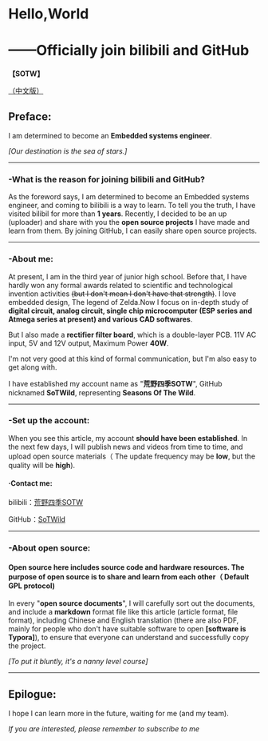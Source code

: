 # Hello,World

# ——Officially join bilibili and GitHub

**【SOTW】**

[（中文版）](./Hello,World（中文版）)

## Preface:

 I am determined to become an **Embedded systems engineer**.

 *[Our destination is the sea of stars.]*

------

### -What is the reason for joining bilibili and GitHub?

 As the foreword says, I am determined to become an Embedded systems engineer, and coming to bilibili is a way to learn. To tell you the truth, I have visited bilibil for more than **1 years**. Recently, I decided to be an up (uploader) and share with you the **open source projects** I have made and learn from them. By joining GitHub, I can easily share open source projects.

------

### -About me:

 At present, I am in the third year of junior high school. Before that, I have hardly won any formal awards related to scientific and technological invention activities ~~(but I don't mean I don't have that strength)~~. I love embedded design, The legend of Zelda.Now I focus on in-depth study of **digital circuit, analog circuit, single chip microcomputer (ESP series and Atmega series at present) and various CAD softwares**.

 But I also made a **rectifier filter board**, which is a double-layer PCB. 11V AC input, 5V and 12V output, Maximum Power **40W**.



 I'm not very good at this kind of formal communication, but I'm also easy to get along with.

 I have established my account name as "**荒野四季SOTW**", GitHub nicknamed **SoTWild**, representing **Seasons Of The Wild**.

------

### -Set up the account:

 When you see this article, my account **should have been established**. In the next few days, I will publish news and videos from time to time, and upload open source materials（ The update frequency may be **low**, but the quality will be **high**).

#### ·Contact me:

 bilibili：[荒野四季SOTW](https://space.bilibili.com/482469487?from=search&seid=10332984889603231435)

 GitHub：[SoTWild](https://github.com/SoTWild)

------

### -About open source:

#### **Open source here includes source code and hardware resources. The purpose of open source is to share and learn from each other（ Default GPL protocol)**

 In every "**open source documents**", I will carefully sort out the documents, and include a **markdown** format file like this article (article format, file format), including Chinese and English translation (there are also PDF, mainly for people who don't have suitable software to open **[software is Typora]**), to ensure that everyone can understand and successfully copy the project.

 *[To put it bluntly, it's a nanny level course]*

------

## Epilogue:

 I hope I can learn more in the future, waiting for me (and my team).

 *If you are interested, please remember to subscribe to me*
